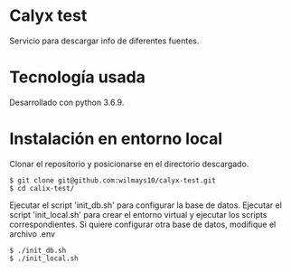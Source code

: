 # Calyx test
Servicio para descargar info de diferentes fuentes.

# Tecnología usada
Desarrollado con python 3.6.9.

# Instalación en entorno local
Clonar el repositorio y posicionarse en el directorio descargado.

~~~
$ git clone git@github.com:wilmays10/calyx-test.git
$ cd calix-test/
~~~

Ejecutar el script 'init_db.sh' para configurar la base de datos.
Ejecutar el script 'init_local.sh' para crear el entorno virtual y ejecutar los scripts correspondientes.
Si quiere configurar otra base de datos, modifique el archivo .env
~~~
$ ./init_db.sh
$ ./init_local.sh
~~~

